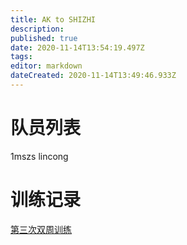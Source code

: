 ```yaml
---
title: AK to SHIZHI
description: 
published: true
date: 2020-11-14T13:54:19.497Z
tags: 
editor: markdown
dateCreated: 2020-11-14T13:49:46.933Z
---
```


# 队员列表
1mszs
lincong
# 训练记录
[第三次双周训练](/team/AK-to-SHIZHI/3)